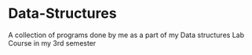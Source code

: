 # Data-Structures
A collection of programs done by me as a part of my Data structures Lab Course in my 3rd semester
